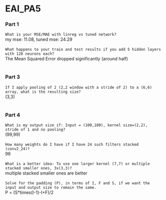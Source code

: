 # EAI_PA5

### Part 1

`What is your MSE/MAE with linreg vs tuned network?`\
my mse: 11.08, tuned mse: 24.29 \
\
`What happens to your train and test results if you add 5 hidden layers with 128 neurons each?`\
The Mean Squared Error dropped significantly (around half)\
<br>
### Part 3

`If I apply pooling of 2 (2,2 window with a stride of 2) to a (6,6) array, what is the resulting size?` \
(3,3)\
<br>

### Part 4

`What is my output size if: Input = (100,100), kernel size=(2,2), stride of 1 and no pooling? `\
(99,99)\
\
`How many weights do I have if I have 24 such filters stacked (conv2_24)?`\
96\
\
`What is a better idea: To use one larger kernel (7,7) or multiple stacked smaller ones, 3x(3,3)? `\
multiple stacked smaller ones are better\
\
`Solve for the padding (P), in terms of I, F and S, if we want the input and output size to remain the same. `\
P = (S*times(I-1)-I+F)/2
